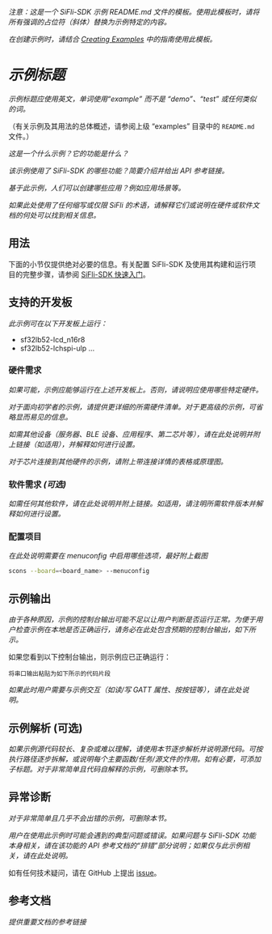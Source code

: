 _注意：这是一个 SiFli-SDK 示例 README.md 文件的模板。使用此模板时，请将所有强调的占位符（斜体）替换为示例特定的内容。_

_在创建示例时，请结合 [Creating Examples](https://docs.sifli.com/projects/sdk/latest/sf32lb52x/contribute/creating-examples.html) 中的指南使用此模板。_

# _示例标题_

_示例标题应使用英文，单词使用“example” 而不是 “demo”、“test” 或任何类似的词。_

（有关示例及其用法的总体概述，请参阅上级 “examples” 目录中的 `README.md` 文件。）

_这是一个什么示例？它的功能是什么？_

_该示例使用了 SiFli-SDK 的哪些功能？简要介绍并给出 API 参考链接。_

_基于此示例，人们可以创建哪些应用？例如应用场景等。_

_如果此处使用了任何缩写或仅限 SiFli 的术语，请解释它们或说明在硬件或软件文档的何处可以找到相关信息。_

## 用法

下面的小节仅提供绝对必要的信息。有关配置 SiFli-SDK 及使用其构建和运行项目的完整步骤，请参阅 [SiFli-SDK 快速入门](https://docs.sifli.com/projects/sdk/latest/sf32lb52x/quickstart/index.html)。

## 支持的开发板

_此示例可在以下开发板上运行：_
- sf32lb52-lcd_n16r8
- sf32lb52-lchspi-ulp
...

### 硬件需求

_如果可能，示例应能够运行在上述开发板上。否则，请说明应使用哪些特定硬件。_

_对于面向初学者的示例，请提供更详细的所需硬件清单。对于更高级的示例，可省略显而易见的信息。_

_如需其他设备（服务器、BLE 设备、应用程序、第二芯片等），请在此处说明并附上链接（如适用），并解释如何进行设置。_

_对于芯片连接到其他硬件的示例，请附上带连接详情的表格或原理图。_

### 软件需求 _(可选)_

_如需任何其他软件，请在此处说明并附上链接。如适用，请注明所需软件版本并解释如何进行设置。_

### 配置项目

_在此处说明需要在 menuconfig 中启用哪些选项，最好附上截图_

```bash
scons --board=<board_name> --menuconfig
```

## 示例输出

_由于各种原因，示例的控制台输出可能不足以让用户判断是否运行正常。为便于用户检查示例在本地是否正确运行，请务必在此处包含预期的控制台输出，如下所示。_

如果您看到以下控制台输出，则示例应已正确运行：

```
将串口输出粘贴为如下所示的代码片段
```

_如果此时用户需要与示例交互（如读/写 GATT 属性、按按钮等），请在此处说明。_

## 示例解析 (可选)

_如果示例源代码较长、复杂或难以理解，请使用本节逐步解析并说明源代码。可按执行路径逐步拆解，或说明每个主要函数/任务/源文件的作用。如有必要，可添加子标题。对于非常简单且代码自解释的示例，可删除本节。_

## 异常诊断

_对于非常简单且几乎不会出错的示例，可删除本节。_

_用户在使用此示例时可能会遇到的典型问题或错误。如果问题与 SiFli-SDK 功能本身相关，请在该功能的 API 参考文档的“排错”部分说明；如果仅与此示例相关，请在此处说明。_

如有任何技术疑问，请在 GitHub 上提出 [issue](https://github.com/OpenSiFli/SiFli-SDK/issues)。

## 参考文档

_提供重要文档的参考链接_
